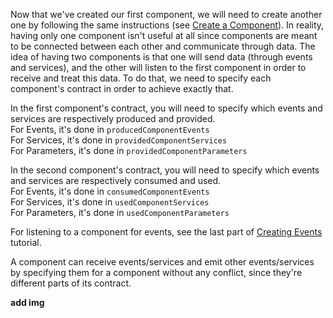 Now that we've created our first component, we will need to create another one by following the same instructions (see [Create a Component](https://github.com/Eliott-Guevel/Molecule-various-fixes/blob/documentation/documentation/Create%20a%20Component.md)).
In reality, having only one component isn't useful at all since components are meant to be connected between each other and communicate through data.
The idea of having two components is that one will send data (through events and services), and the other will listen to the first component in order to receive and treat this data.
To do that, we need to specify each component's contract in order to achieve exactly that.

In the first component's contract, you will need to specify which events and services are respectively produced and provided. \
For Events, it's done in `producedComponentEvents` \
For Services, it's done in `providedComponentServices` \
For Parameters, it's done in `providedComponentParameters`

In the second component's contract, you will need to specify which events and services are respectively consumed and used. \
For Events, it's done in `consumedComponentEvents` \
For Services, it's done in `usedComponentServices` \
For Parameters, it's done in `usedComponentParameters`

For listening to a component for events, see the last part of [Creating Events](https://github.com/OpenSmock/Molecule/blob/main/documentation/Creating%20Events.md) tutorial.

A component can receive events/services and emit other events/services by specifying them for a component without any conflict, since they're different parts of its contract.

**add img**
